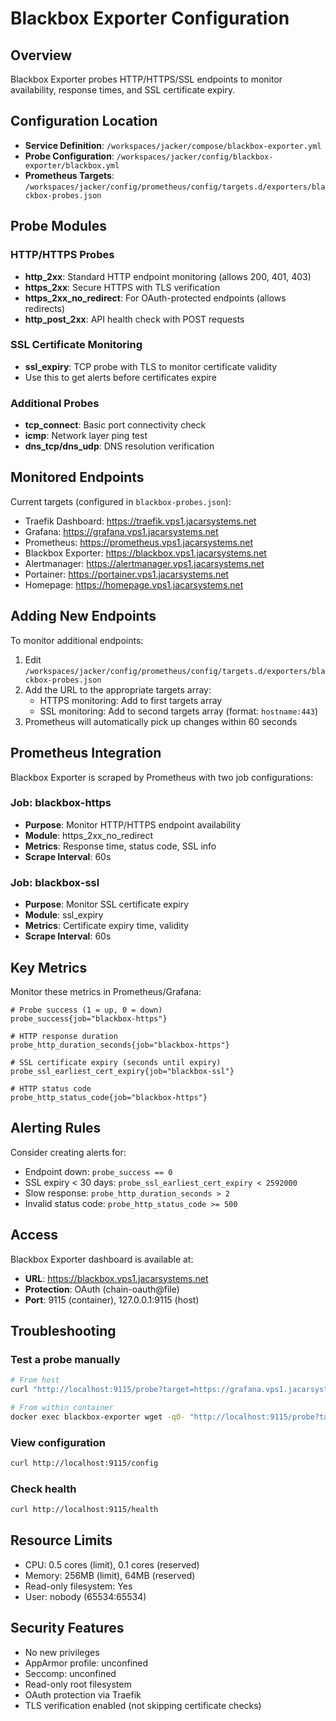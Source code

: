 # Blackbox Exporter Configuration

## Overview
Blackbox Exporter probes HTTP/HTTPS/SSL endpoints to monitor availability, response times, and SSL certificate expiry.

## Configuration Location
- **Service Definition**: `/workspaces/jacker/compose/blackbox-exporter.yml`
- **Probe Configuration**: `/workspaces/jacker/config/blackbox-exporter/blackbox.yml`
- **Prometheus Targets**: `/workspaces/jacker/config/prometheus/config/targets.d/exporters/blackbox-probes.json`

## Probe Modules

### HTTP/HTTPS Probes
- **http_2xx**: Standard HTTP endpoint monitoring (allows 200, 401, 403)
- **https_2xx**: Secure HTTPS with TLS verification
- **https_2xx_no_redirect**: For OAuth-protected endpoints (allows redirects)
- **http_post_2xx**: API health check with POST requests

### SSL Certificate Monitoring
- **ssl_expiry**: TCP probe with TLS to monitor certificate validity
- Use this to get alerts before certificates expire

### Additional Probes
- **tcp_connect**: Basic port connectivity check
- **icmp**: Network layer ping test
- **dns_tcp/dns_udp**: DNS resolution verification

## Monitored Endpoints

Current targets (configured in `blackbox-probes.json`):
- Traefik Dashboard: https://traefik.vps1.jacarsystems.net
- Grafana: https://grafana.vps1.jacarsystems.net
- Prometheus: https://prometheus.vps1.jacarsystems.net
- Blackbox Exporter: https://blackbox.vps1.jacarsystems.net
- Alertmanager: https://alertmanager.vps1.jacarsystems.net
- Portainer: https://portainer.vps1.jacarsystems.net
- Homepage: https://homepage.vps1.jacarsystems.net

## Adding New Endpoints

To monitor additional endpoints:

1. Edit `/workspaces/jacker/config/prometheus/config/targets.d/exporters/blackbox-probes.json`
2. Add the URL to the appropriate targets array:
   - HTTPS monitoring: Add to first targets array
   - SSL monitoring: Add to second targets array (format: `hostname:443`)
3. Prometheus will automatically pick up changes within 60 seconds

## Prometheus Integration

Blackbox Exporter is scraped by Prometheus with two job configurations:

### Job: blackbox-https
- **Purpose**: Monitor HTTP/HTTPS endpoint availability
- **Module**: https_2xx_no_redirect
- **Metrics**: Response time, status code, SSL info
- **Scrape Interval**: 60s

### Job: blackbox-ssl
- **Purpose**: Monitor SSL certificate expiry
- **Module**: ssl_expiry
- **Metrics**: Certificate expiry time, validity
- **Scrape Interval**: 60s

## Key Metrics

Monitor these metrics in Prometheus/Grafana:

```promql
# Probe success (1 = up, 0 = down)
probe_success{job="blackbox-https"}

# HTTP response duration
probe_http_duration_seconds{job="blackbox-https"}

# SSL certificate expiry (seconds until expiry)
probe_ssl_earliest_cert_expiry{job="blackbox-ssl"}

# HTTP status code
probe_http_status_code{job="blackbox-https"}
```

## Alerting Rules

Consider creating alerts for:
- Endpoint down: `probe_success == 0`
- SSL expiry < 30 days: `probe_ssl_earliest_cert_expiry < 2592000`
- Slow response: `probe_http_duration_seconds > 2`
- Invalid status code: `probe_http_status_code >= 500`

## Access

Blackbox Exporter dashboard is available at:
- **URL**: https://blackbox.vps1.jacarsystems.net
- **Protection**: OAuth (chain-oauth@file)
- **Port**: 9115 (container), 127.0.0.1:9115 (host)

## Troubleshooting

### Test a probe manually
```bash
# From host
curl "http://localhost:9115/probe?target=https://grafana.vps1.jacarsystems.net&module=https_2xx"

# From within container
docker exec blackbox-exporter wget -qO- "http://localhost:9115/probe?target=https://grafana.vps1.jacarsystems.net&module=https_2xx"
```

### View configuration
```bash
curl http://localhost:9115/config
```

### Check health
```bash
curl http://localhost:9115/health
```

## Resource Limits
- CPU: 0.5 cores (limit), 0.1 cores (reserved)
- Memory: 256MB (limit), 64MB (reserved)
- Read-only filesystem: Yes
- User: nobody (65534:65534)

## Security Features
- No new privileges
- AppArmor profile: unconfined
- Seccomp: unconfined
- Read-only root filesystem
- OAuth protection via Traefik
- TLS verification enabled (not skipping certificate checks)
